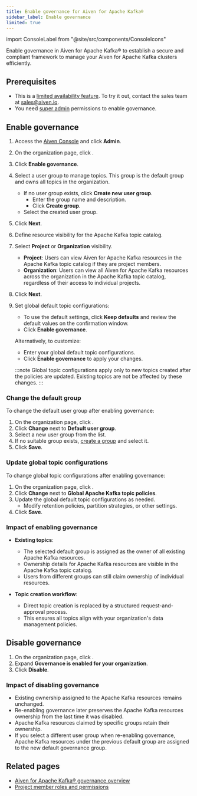 ```yaml
---
title: Enable governance for Aiven for Apache Kafka®
sidebar_label: Enable governance
limited: true
---
```

import ConsoleLabel from "@site/src/components/ConsoleIcons"

Enable governance in Aiven for Apache Kafka® to establish a secure and compliant framework to manage your Aiven for Apache Kafka clusters efficiently.

## Prerequisites

- This is a [limited availability feature](/docs/platform/concepts/beta_services). To try
  it out, contact the sales team at [sales@aiven.io](mailto:sales@aiven.io).
- You need [super admin](/docs/platform/howto/make-super-admin) permissions to
  enable governance.

## Enable governance

1. Access the [Aiven Console](https://console.aiven.io/) and click **Admin**.
1. On the organization page, click <ConsoleLabel name="Apache Kafka governance"/>.
1. Click **Enable governance**.
1. Select a user group to manage topics. This group is the default group and
   owns all topics in the organization.
   - If no user group exists, click **Create new user group**.
     - Enter the group name and description.
     - Click **Create group**.
   - Select the created user group.
1. Click **Next**.
1. Define resource visibility for the Apache Kafka topic catalog.
1. Select **Project** or **Organization** visibility.

   - **Project**: Users can view Aiven for Apache Kafka resources in the Apache Kafka
     topic catalog if they are project members.
   - **Organization**: Users can view all Aiven for Apache Kafka resources across the
     organization in the Apache Kafka topic catalog, regardless of their access to
     individual projects.

1. Click **Next**.
1. Set global default topic configurations:
   - To use the default settings, click **Keep defaults** and review the default
     values on the confirmation window.
   - Click **Enable governance**.

   Alternatively, to customize:

   - Enter your global default topic configurations.
   - Click **Enable governance** to apply your changes.

    :::note
    Global topic configurations apply only to new topics created after the policies are
    updated. Existing topics are not be affected by these changes.
    :::

### Change the default group

To change the default user group after enabling governance:

1. On the organization page, click <ConsoleLabel name="Apache Kafka governance"/>.
1. Click **Change** next to **Default user group**.
1. Select a new user group from the list.
1. If no suitable group exists, [create a group](/docs/platform/howto/manage-groups#create-a-group)
   and select it.
1. Click **Save**.

### Update global topic configurations

To change global topic configurations after enabling governance:

1. On the organization page, click <ConsoleLabel name="Apache Kafka governance"/>.
1. Click **Change** next to **Global Apache Kafka topic policies**.
1. Update the global default topic configurations as needed.
   - Modify retention policies, partition strategies, or other settings.
1. Click **Save**.

### Impact of enabling governance

- **Existing topics**:
  - The selected default group is assigned as the owner of all existing Apache Kafka
    resources.
  - Ownership details for Apache Kafka resources are visible in the
    Apache Kafka topic catalog.
  - Users from different groups can still claim ownership of individual resources.

- **Topic creation workflow**:
  - Direct topic creation is replaced by a structured request-and-approval process.
  - This ensures all topics align with your organization's data management policies.

## Disable governance

1. On the organization page, click <ConsoleLabel name="Apache Kafka governance"/>.
1. Expand **Governance is enabled for your organization**.
1. Click **Disable**.

### Impact of disabling governance

- Existing ownership assigned to the Apache Kafka resources remains unchanged.
- Re-enabling governance later preserves the Apache Kafka resources ownership from
  the last time it was disabled.
- Apache Kafka resources claimed by specific groups retain their ownership.
- If you select a different user group when re-enabling governance,
  Apache Kafka resources under the previous default group are assigned to the
  new default governance group.

## Related pages

- [Aiven for Apache Kafka® governance overview](/docs/products/kafka/concepts/governance-overview)
- [Project member roles and permissions](/docs/platform/reference/project-member-privileges)
